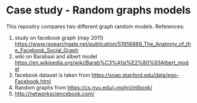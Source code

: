 # Case study - Random graphs models
This repositry compares two different graph random models. 
References: <br/>
1) study on facebook graph (may 2011) https://www.researchgate.net/publication/51956889_The_Anatomy_of_the_Facebook_Social_Graph
2) wiki on Barabasi and albert model https://en.wikipedia.org/wiki/Barab%C3%A1si%E2%80%93Albert_model
3) facebook dataset is taken from https://snap.stanford.edu/data/ego-Facebook.html
4) Random graphs from https://cs.nyu.edu/~mohri/mlbook/
5) http://networksciencebook.com/

